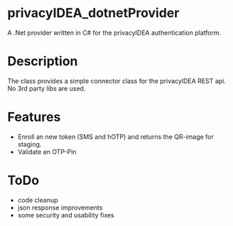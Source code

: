 # privacyIDEA_dotnetProvider
A .Net provider written in C# for the privacyIDEA authentication platform.

# Description
The class provides a simple connector class for the privacyIDEA REST api. No 3rd party libs are used.


# Features
 - Enroll an new token (SMS and hOTP) and returns the QR-image for staging.
 - Validate an OTP-Pin

# ToDo
 - code cleanup
 - json response improvements
 - some security and usability fixes
